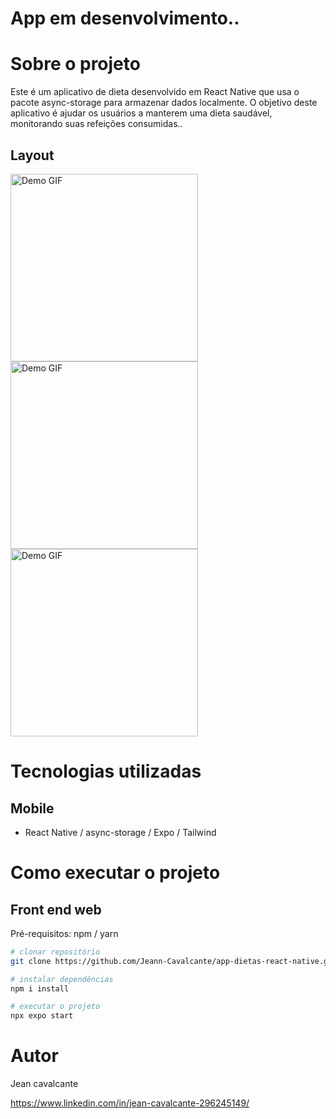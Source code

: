 # App em desenvolvimento..

# Sobre o projeto

Este é um aplicativo de dieta desenvolvido em React Native que usa o pacote async-storage para armazenar dados localmente. O objetivo deste aplicativo é ajudar os usuários a manterem uma dieta saudável, monitorando suas refeições consumidas..

## Layout

<img src="https://github.com/Jeann-Cavalcante/app-dietas-react-native/blob/master/src/assets/diet.gif" alt="Demo GIF" width="300">
<img src="https://github.com/Jeann-Cavalcante/app-dietas-react-native/blob/master/src/assets/home.gif" alt="Demo GIF" width="300">
<img src="https://github.com/Jeann-Cavalcante/app-dietas-react-native/blob/master/src/assets/form.gif" alt="Demo GIF" width="300">

# Tecnologias utilizadas

## Mobile
- React Native / async-storage / Expo / Tailwind

# Como executar o projeto

## Front end web
Pré-requisitos: npm / yarn

```bash
# clonar repositório
git clone https://github.com/Jeann-Cavalcante/app-dietas-react-native.git

# instalar dependências
npm i install

# executar o projeto
npx expo start
```

# Autor

Jean cavalcante

https://www.linkedin.com/in/jean-cavalcante-296245149/

